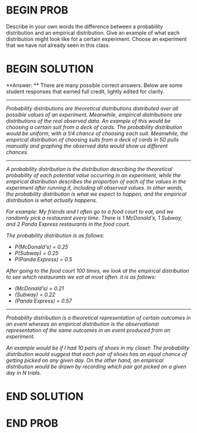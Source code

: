 # BEGIN PROB

Describe in your own words the difference between a probability distribution and an empirical distribution. Give an example of what each distribution might look like for a certain experiment. Choose an experiment that we have not already seen in this class.

# BEGIN SOLUTION

**Answer: ** There are many possible correct answers. Below are some student responses that earned full credit, lightly edited for clarity.

---

<i>Probability distributions are theoretical distributions distributed over all possible values of an experiment. Meanwhile, empirical distributions are distributions of the real observed data. An example of this would be choosing a certain suit from a deck of cards. The probability distribution would be uniform, with a 1/4 chance of choosing each suit. Meanwhile, the empirical distribution of choosing suits from a deck of cards in 50 pulls manually and graphing the observed data would show us different chances. </i>

---

<i>A probability distribution is the distribution describing the theoretical probability of each potential value occurring in an experiment, while the empirical distribution describes the proportion of each of the values in the experiment after running it, including all observed values. In other words, the probability distribution is what we expect to happen, and the empirical distribution is what actually happens.</i>

<i>For example: My friends and I often go to a food court to eat, and we randomly pick a restaurant every time. There is 1 McDonald's, 1 Subway, and 2 Panda Express restaurants in the food court.</i>

<i>The probability distribution is as follows:

- P(McDonald's) = 0.25
- P(Subway) = 0.25
- P(Panda Express) = 0.5

<i>After going to the food court 100 times, we look at the empirical distribution to see which restaurants we eat at most often. it is as follows:</i>

- (McDonald's) = 0.21
- (Subway) = 0.22
- (Panda Express) = 0.57</i>

---

<i>Probability distribution is a theoretical representation of certain outcomes in an event whereas an empirical distribution is the observational representation of the same outcomes in an event produced from an experiment.</i>

<i>An example would be if I had 10 pairs of shoes in my closet: 
The probability distribution would suggest that each pair of shoes has an equal chance of getting picked on any given day.
On the other hand, an empirical distribution would be drawn by recording which pair got picked on a given day in N trials. </i>

# END SOLUTION

# END PROB